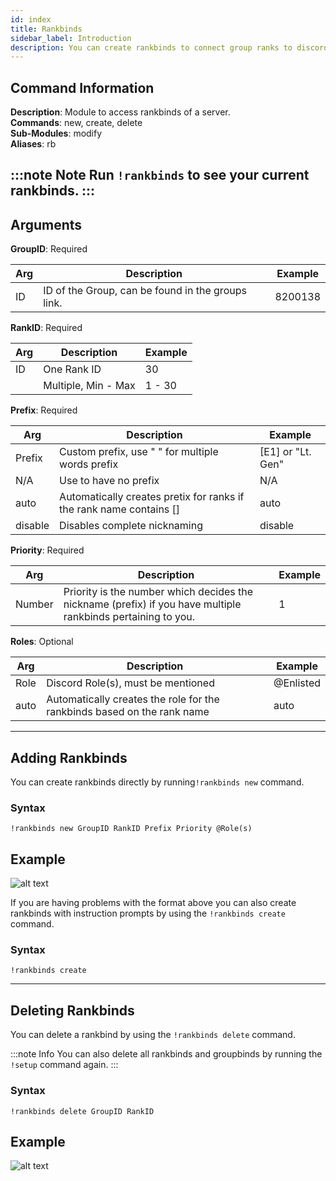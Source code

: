 ```yaml
---
id: index
title: Rankbinds
sidebar_label: Introduction
description: You can create rankbinds to connect group ranks to discord roles
---
```


## Command Information

**Description**: Module to access rankbinds of a server.  
**Commands**: new, create, delete  
**Sub-Modules**: modify  
**Aliases**: rb  

:::note Note
Run `!rankbinds` to see your current rankbinds.
:::
---

## Arguments

**GroupID**: Required

| Arg | Description | Example |
| --- |     ---     |  ---    |
| ID  | ID of the Group, can be found in the groups link. | 8200138 |

**RankID**: Required

| Arg | Description | Example |
| --- |     ---     |  ---    |
| ID  | One Rank ID | 30 |
|     | Multiple, Min - Max | 1 - 30

**Prefix**: Required

| Arg | Description | Example |
| --- |     ---     |   ---   |
| Prefix | Custom prefix, use " " for multiple words prefix | [E1] or "Lt. Gen" |
| N/A  | Use to have no prefix | N/A |
| auto  | Automatically creates pretix for ranks if the rank name contains [] | auto |
| disable | Disables complete nicknaming | disable |

**Priority**: Required

| Arg | Description | Example |
| --- |     ---     |   ---   |
| Number | Priority is the number which decides the nickname (prefix) if you have multiple rankbinds pertaining to you. | 1 |

**Roles**: Optional

| Arg | Description | Example |
| --- |     ---     |  ---    |
| Role | Discord Role(s), must be mentioned | @Enlisted |
| auto | Automatically creates the role for the rankbinds based on the rank name | auto |
---

## Adding Rankbinds

You can create rankbinds directly by running`!rankbinds new` command.

### Syntax

```text
!rankbinds new GroupID RankID Prefix Priority @Role(s)
```
## Example
![alt text](https://cdn.discordapp.com/attachments/714455573701328958/714463741739270174/unknown.png "New Rankbind")

If you are having problems with the format above you can also create rankbinds with instruction prompts by using the `!rankbinds create` command.

### Syntax

```text
!rankbinds create
```
___

## Deleting Rankbinds

You can delete a rankbind by using the `!rankbinds delete` command.

:::note Info
 You can also delete all rankbinds and groupbinds by running the `!setup` command again.
:::

### Syntax
```text
!rankbinds delete GroupID RankID
```

## Example
![alt text](https://cdn.discordapp.com/attachments/714455647135072339/714463619102015518/unknown.png "Delete Rankbind")
